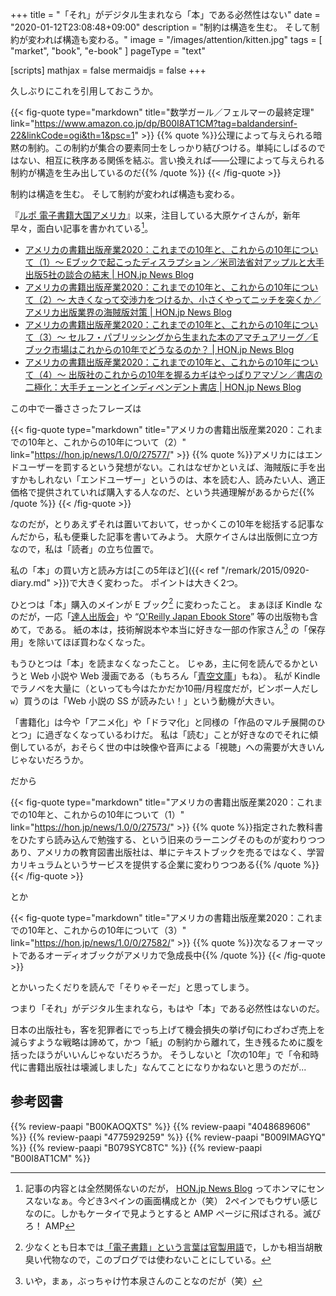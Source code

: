 +++
title = "「それ」がデジタル生まれなら「本」である必然性はない"
date =  "2020-01-12T23:08:48+09:00"
description = "制約は構造を生む。 そして制約が変われば構造も変わる。"
image = "/images/attention/kitten.jpg"
tags = [ "market", "book", "e-book" ]
pageType = "text"

[scripts]
  mathjax = false
  mermaidjs = false
+++

久しぶりにこれを引用しておこうか。

{{< fig-quote type="markdown" title="数学ガール／フェルマーの最終定理" link="https://www.amazon.co.jp/dp/B00I8AT1CM?tag=baldandersinf-22&linkCode=ogi&th=1&psc=1" >}}
{{% quote %}}公理によって与えられる暗黙の制約。この制約が集合の要素同士をしっかり結びつける。単純にしばるのではない、相互に秩序ある関係を結ぶ。言い換えれば――公理によって与えられる制約が構造を生み出しているのだ{{% /quote %}}
{{< /fig-quote >}}

制約は構造を生む。
そして制約が変われば構造も変わる。

『[ルポ 電子書籍大国アメリカ](https://www.amazon.co.jp/dp/4048689606?tag=baldandersinf-22&linkCode=ogi&th=1&psc=1)』以来，注目している大原ケイさんが，新年早々，面白い記事を書かれている[^site1]。

[^site1]: 記事の内容とは全然関係ないのだが， [HON.jp News Blog](https://hon.jp/news/) ってホンマにセンスないなぁ。今どき3ペインの画面構成とか（笑） 2ペインでもウザい感じなのに。しかもケータイで見ようとすると AMP ページに飛ばされる。滅びろ！ AMP

- [アメリカの書籍出版産業2020：これまでの10年と、これからの10年について（1）～ Eブックで起こったディスラプション／米司法省対アップルと大手出版5社の談合の結末 | HON.jp News Blog](https://hon.jp/news/1.0/0/27573/)
- [アメリカの書籍出版産業2020：これまでの10年と、これからの10年について（2）～ 大きくなって交渉力をつけるか、小さくやってニッチを突くか／アメリカ出版業界の海賊版対策 | HON.jp News Blog](https://hon.jp/news/1.0/0/27577/)
- [アメリカの書籍出版産業2020：これまでの10年と、これからの10年について（3）～ セルフ・パブリッシングから生まれた本のアマチュアリーグ／Eブック市場はこれからの10年でどうなるのか？ | HON.jp News Blog](https://hon.jp/news/1.0/0/27582/)
- [アメリカの書籍出版産業2020：これまでの10年と、これからの10年について（4）～ 出版社のこれからの10年を握るカギはやっぱりアマゾン／書店の二極化：大手チェーンとインディペンデント書店 | HON.jp News Blog](https://hon.jp/news/1.0/0/27669/)

この中で一番ささったフレーズは

{{< fig-quote type="markdown" title="アメリカの書籍出版産業2020：これまでの10年と、これからの10年について（2）" link="https://hon.jp/news/1.0/0/27577/" >}}
{{% quote %}}アメリカにはエンドユーザーを罰するという発想がない。これはなぜかといえば、海賊版に手を出すかもしれない「エンドユーザー」というのは、本を読む人、読みたい人、適正価格で提供されていれば購入する人なのだ、という共通理解があるからだ{{% /quote %}}
{{< /fig-quote >}}

なのだが，とりあえずそれは置いておいて，せっかくこの10年を総括する記事なんだから，私も便乗した記事を書いてみよう。
大原ケイさんは出版側に立つ方なので，私は「読者」の立ち位置で。

私の「本」の買い方と読み方は[この5年ほど]({{< ref "/remark/2015/0920-diary.md" >}})で大きく変わった。
ポイントは大きく2つ。

ひとつは「本」購入のメインが E ブック[^db1] に変わったこと。
まぁほぼ Kindle なのだが，一応「[達人出版会](https://tatsu-zine.com/)」や “[O'Reilly Japan Ebook Store](https://www.oreilly.co.jp/ebook/)” 等の出版物も含めて，である。
紙の本は，技術解説本や本当に好きな一部の作家さん[^wr1] の「保存用」を除いてほぼ買わなくなった。

[^db1]: 少なくとも日本では[「電子書籍」という言葉は官製用語](https://baldanders.info/blog/000650/ "「さようなら、「電子書籍」」他")で，しかも相当胡散臭い代物なので，このブログでは使わないことにしている。
[^wr1]: いや，まぁ，ぶっちゃけ竹本泉さんのことなのだが（笑）

もうひとつは「本」を読まなくなったこと。
じゃあ，主に何を読んでるかというと Web 小説や Web 漫画である（もちろん「[青空文庫](https://www.aozora.gr.jp/)」もね）。
私が Kindle でラノベを大量に（といっても今はたかだか10冊/月程度だが，ビンボー人だし`w`）買うのは「Web 小説の SS が読みたい！」という動機が大きい。

「書籍化」は今や「アニメ化」や「ドラマ化」と同様の「作品のマルチ展開のひとつ」に過ぎなくなっているわけだ。
私は「読む」ことが好きなのでそれに傾倒しているが，おそらく世の中は映像や音声による「視聴」への需要が大きいんじゃないだろうか。

だから

{{< fig-quote type="markdown" title="アメリカの書籍出版産業2020：これまでの10年と、これからの10年について（1）" link="https://hon.jp/news/1.0/0/27573/" >}}
{{% quote %}}指定された教科書をひたすら読み込んで勉強する、という旧来のラーニングそのものが変わりつつあり、アメリカの教育図書出版社は、単にテキストブックを売るではなく、学習カリキュラムというサービスを提供する企業に変わりつつある{{% /quote %}}
{{< /fig-quote >}}

とか

{{< fig-quote type="markdown" title="アメリカの書籍出版産業2020：これまでの10年と、これからの10年について（3）" link="https://hon.jp/news/1.0/0/27582/" >}}
{{% quote %}}次なるフォーマットであるオーディオブックがアメリカで急成長中{{% /quote %}}
{{< /fig-quote >}}

とかいったくだりを読んで「そりゃそーだ」と思ってしまう。

つまり「それ」がデジタル生まれなら，もはや「本」である必然性はないのだ。

日本の出版社も，客を犯罪者にでっち上げて機会損失の挙げ句にわざわざ売上を減らすような戦略は諦めて，かつ「紙」の制約から離れて，生き残るために腹を括ったほうがいいんじゃないだろうか。
そうしないと「次の10年」で「令和時代に書籍出版社は壊滅しました」なんてことになりかねないと思うのだが...

## 参考図書

{{% review-paapi "B00KAOQXTS" %}} <!-- アメリカの電子書籍“ブーム”は今 -->
{{% review-paapi "4048689606" %}} <!-- ルポ 電子書籍大国アメリカ -->
{{% review-paapi "4775929259" %}} <!-- シャーロック・ホームズ「赤毛連盟」 -->
{{% review-paapi "B009IMAGYQ" %}} <!-- 犬とハサミは使いよう -->
{{% review-paapi "B079SYC8TC" %}} <!-- 勇者召喚に巻き込まれたけど、異世界は平和でした -->
{{% review-paapi "B00I8AT1CM" %}} <!-- 数学ガール／フェルマーの最終定理 -->
